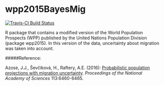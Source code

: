 # wpp2015BayesMig  

[![Travis-CI Build Status](https://travis-ci.org/PPgp/wpp2015BayesMig.svg?branch=master)](https://travis-ci.org/PPgp/wpp2015BayesMig)

R package that contains a modified version of the World Population Prospects (WPP) published by the United Nations Population Division (package wpp2015). In this version of the data, uncertainty about migration was taken into account.

#####Reference:

Azose, J.J., &#352;ev&#269;&#237;kov&#225;, H., Raftery, A.E. (2016): <a href="http://www.pnas.org/content/113/23/6460.full">Probabilistic population projections with migration uncertainty</a>.  <i>Proceedings of the National Academy of Sciences</i> 113:6460-6465.





